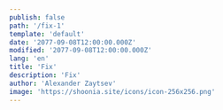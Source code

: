 ```yaml
---
publish: false
path: '/fix-1'
template: 'default'
date: '2077-09-08T12:00:00.000Z'
modified: '2077-09-08T12:00:00.000Z'
lang: 'en'
title: 'Fix'
description: 'Fix'
author: 'Alexander Zaytsev'
image: 'https://shoonia.site/icons/icon-256x256.png'
---
```


<meta name="robots" content="noindex" />
